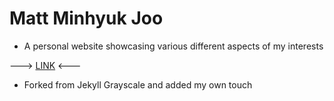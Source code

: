 # Matt Minhyuk Joo

- A personal website showcasing various different aspects of my interests


---> [LINK](www.mattjoo.com) <---

- Forked from Jekyll Grayscale and added my own touch
